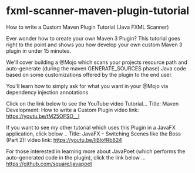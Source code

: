 # fxml-scanner-maven-plugin-tutorial
How to write a Custom Maven Plugin Tutorial (Java FXML Scanner)

Ever wonder how to create your own Maven 3 Plugin? This tutorial
goes right to the point and shows you how develop your own custom Maven 3 plugin
in under 15 minutes. 

We'll cover building a @Mojo which scans your projects
resource path and auto-generate (during the maven GENERATE_SOURCES phase)
Java code based on some customizations offered by the plugin to the end user.

You'll learn how to simply ask for what you want in your @Mojo 
via dependency injection annotations

Click on the link below to see the YouTube video Tutorial...
Title: Maven Development: How to write a Custom Plugin
video link: https://youtu.be/tM25OFSO__I

If you want to see my other tutorial which uses this Plugin in a JavaFX application, click below ..
Title: JavaFX - Switching Scenes like the Boss  (Part 2)!
video link: https://youtu.be/liBlofRb824

For those interested in learning more about JavaPoet (which performs the auto-generated code in the plugin),
click the link below ...
https://github.com/square/javapoet
